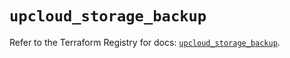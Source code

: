 # `upcloud_storage_backup`

Refer to the Terraform Registry for docs: [`upcloud_storage_backup`](https://registry.terraform.io/providers/upcloudltd/upcloud/5.25.0/docs/resources/storage_backup).
